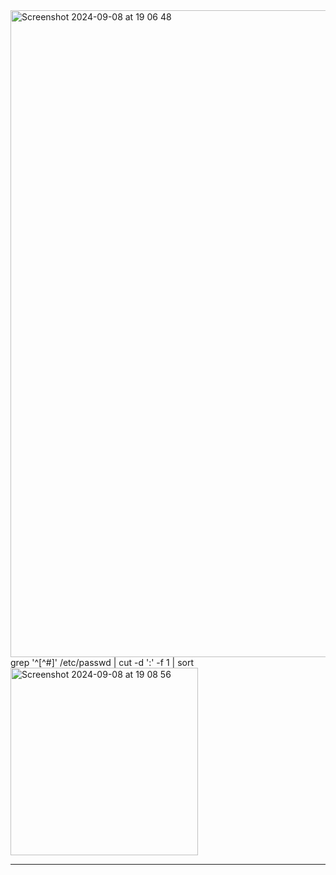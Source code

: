 <img width="1035" alt="Screenshot 2024-09-08 at 19 06 48" src="https://github.com/user-attachments/assets/f34ea5b4-72a0-4e5b-b6e1-e550e58eb8bc">
grep '^[^#]' /etc/passwd | cut -d ':' -f 1 | sort








<img width="300" height="300" alt="Screenshot 2024-09-08 at 19 08 56" src="https://github.com/user-attachments/assets/00442559-44a9-410e-bed1-89e0469f9c7a">




--------------------------------------------------------------------------------------------------------------------------------------------

